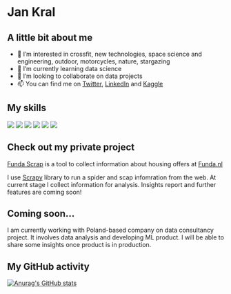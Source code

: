 # Jan Kral

## A little bit about me

- 👀 I’m interested in crossfit, new technologies, space science and engineering, outdoor, motorcycles, nature, stargazing
- 🌱 I’m currently learning data science
- 💞️ I’m looking to collaborate on data projects
- 📫 You can find me on [Twitter](https://twitter.com/jan_krl), [LinkedIn](https://www.linkedin.com/in/jan-kral-77b33b135/) and [Kaggle](https://www.kaggle.com/janekkral)

## My skills
![](https://img.shields.io/badge/language-Python-%233776AB?style=for-the-badge&logo=python)
![](https://img.shields.io/badge/lib-Pandas-%23F37626?style=for-the-badge&logo=pandas)
![](https://img.shields.io/badge/lib-Numpy-%23013243?style=for-the-badge&logo=numpy)
![](https://img.shields.io/badge/tool-Jupyter-%23150458?style=for-the-badge&logo=jupyter)
![](https://img.shields.io/badge/OS-Windows-%230078D6?style=for-the-badge&logo=windows)
![](https://img.shields.io/badge/OS-Ubuntu-%23E95420?style=for-the-badge&logo=ubuntu)

## Check out my private project
[Funda Scrap](https://github.com/JanKrl/funda_scrap) is a tool to collect information about housing offers at [Funda.nl](http://funda.nl/en)

I use [Scrapy](https://scrapy.org/) library to run a spider and scap infomration from the web. At current stage I collect information for analysis. Insights report and further features are coming soon!

## Coming soon...
I am currently working with Poland-based company on data consultancy project. It involves data analysis and developing ML product.
I will be able to share some insights once product is in production.

## My GitHub activity
[![Anurag's GitHub stats](https://github-readme-stats.vercel.app/api?username=jankrl&show_icons=true)](https://github.com/anuraghazra/github-readme-stats)


